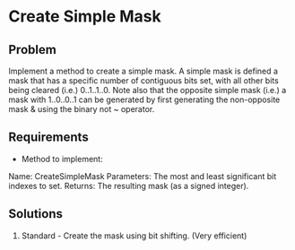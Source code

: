 # Create Simple Mask

## Problem
Implement a method to create a simple mask. A simple mask is defined a mask
 that has a specific number of contiguous bits set, with all other bits
being cleared (i.e.) 0..1..1..0. Note also that the opposite simple mask
(i.e.) a mask with 1..0..0..1 can be generated by first generating the
non-opposite mask & using the binary not ~ operator.

## Requirements

- Method to implement:  

Name: CreateSimpleMask
Parameters: The most and least significant bit indexes to set.
Returns: The resulting mask (as a signed integer).

## Solutions
1. Standard - Create the mask using bit shifting. (Very efficient)